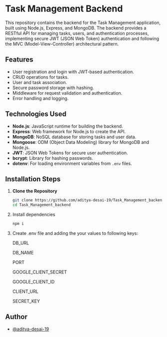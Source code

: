# Task Management Backend

This repository contains the backend for the Task Management application, built using Node.js, Express, and MongoDB. The backend provides a RESTful API for managing tasks, users, and authentication processes, implementing secure JWT (JSON Web Token) authentication and following the MVC (Model-View-Controller) architectural pattern.

## Features

- User registration and login with JWT-based authentication.
- CRUD operations for tasks.
- User and task association.
- Secure password storage with hashing.
- Middleware for request validation and authentication.
- Error handling and logging.

## Technologies Used

- **Node.js**: JavaScript runtime for building the backend.
- **Express**: Web framework for Node.js to create the API.
- **MongoDB**: NoSQL database for storing tasks and user data.
- **Mongoose**: ODM (Object Data Modeling) library for MongoDB and Node.js.
- **JWT**: JSON Web Tokens for secure user authentication.
- **bcrypt**: Library for hashing passwords.
- **dotenv**: For loading environment variables from `.env` files.

## Installation Steps

1. **Clone the Repository**

   ```bash
   git clone https://github.com/aditya-desai-19/Task_Management_backend.git
   cd Task_Management_backend

2. Install dependencies
    ```bash
    npm i 

3. Create .env file and adding the your values to following keys:
    
    DB_URL

    DB_NAME

    PORT
    
    GOOGLE_CLIENT_SECRET
    
    GOOGLE_CLIENT_ID
    
    CLIENT_URL
    
    SECRET_KEY

## Author

- [@aditya-desai-19](https://github.com/aditya-desai-19)
